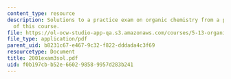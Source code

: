 ```yaml
---
content_type: resource
description: Solutions to a practice exam on organic chemistry from a previous version
  of this course.
file: https://ol-ocw-studio-app-qa.s3.amazonaws.com/courses/5-13-organic-chemistry-ii-fall-2003/f0b197cbb52e660298589957d283b241_2001exam3sol.pdf
file_type: application/pdf
parent_uid: b8231c67-e467-9c32-f822-dddada4c3f69
resourcetype: Document
title: 2001exam3sol.pdf
uid: f0b197cb-b52e-6602-9858-9957d283b241
---
```

